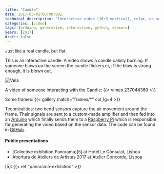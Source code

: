 ```yaml
---
title: "Candle"
date: 2017-03-01T00:00:00Z
technical_description: "Interactive video (16:9 vertical), color, no sound, variable duration, 24” LCD screen in black frame (70x50x10cm)"
categories: [video]
tags: [arduino, generative, interactive, python, sensors]
years: [2017]
draft: false
---
```


Just like a real candle, but flat.
<!--more-->

This is an interactive candle. A video shows a candle calmly burning. If someone blows on the screen the candle flickers or, if the blow is strong enough, it is blown out.

![Vela][1]

A video of someone interacting with the Candle:
{{< vimeo 237044360 >}}

Some frames:
{{< gallery match="frames/*" col_lg=4 >}}

Technicalities: two bend sensors capture the air movement around the frame. Their signals are sent to a custom-made amplifier and then fed into an [Arduino][2] which finally sends them to a [Raspberry Pi][3] which is responsible for generating the video based on the sensor data. The code can be found in [GitHub][4].

#### Public presentations

* [Colective exhibition Panorama][5] at Hotel Le Consulat, Lisboa
* Abertura de Ateliers de Artistas 2017 at Atelier Concorde, Lisboa

[1]: photos/vela_instalada.jpg
[2]: http://www.arduino.cc
[3]: https://www.raspberrypi.org
[4]: https://github.com/nununo/pyCandle2017
[5]: {{< ref "panorama-exhibition" >}}
